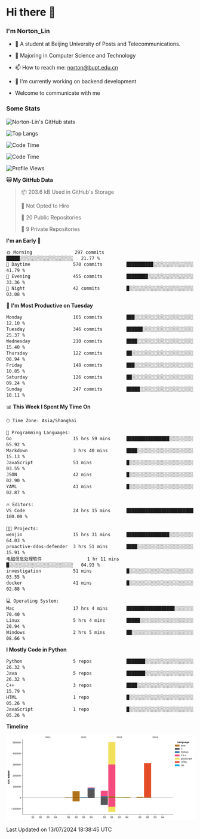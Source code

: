 
# Hi there 👋

### I'm Norton_Lin
- 🏫 A student at Beijing University of Posts and Telecommunications.
- 🌱 Majoring in Computer Science and Technology
- 📫 How to reach me: norton@bupt.edu.cn
- 🌱 I'm currently working on backend development

- Welcome to communicate with me

### Some Stats
![Norton-Lin's GitHub stats](https://github-readme-stats.vercel.app/api?username=Norton-Lin&count_private=true&show_icons=true&theme=radical)

![Top Langs](https://github-readme-stats.vercel.app/api/top-langs/?username=Norton-Lin&langs_count=10&layout=compact)

![Code Time](https://github-readme-stats.vercel.app/api/wakatime?username=Norton_Lin)

<!--START_SECTION:waka-->
![Code Time](http://img.shields.io/badge/Code%20Time-731%20hrs%2036%20mins-blue)

![Profile Views](http://img.shields.io/badge/Profile%20Views-41-blue)

**🐱 My GitHub Data** 

> 📦 203.6 kB Used in GitHub's Storage 
 > 
> 🚫 Not Opted to Hire
 > 
> 📜 20 Public Repositories 
 > 
> 🔑 9 Private Repositories 
 > 
**I'm an Early 🐤** 

```text
🌞 Morning                297 commits         █████░░░░░░░░░░░░░░░░░░░░   21.77 % 
🌆 Daytime                570 commits         ██████████░░░░░░░░░░░░░░░   41.79 % 
🌃 Evening                455 commits         ████████░░░░░░░░░░░░░░░░░   33.36 % 
🌙 Night                  42 commits          █░░░░░░░░░░░░░░░░░░░░░░░░   03.08 % 
```
📅 **I'm Most Productive on Tuesday** 

```text
Monday                   165 commits         ███░░░░░░░░░░░░░░░░░░░░░░   12.10 % 
Tuesday                  346 commits         ██████░░░░░░░░░░░░░░░░░░░   25.37 % 
Wednesday                210 commits         ████░░░░░░░░░░░░░░░░░░░░░   15.40 % 
Thursday                 122 commits         ██░░░░░░░░░░░░░░░░░░░░░░░   08.94 % 
Friday                   148 commits         ███░░░░░░░░░░░░░░░░░░░░░░   10.85 % 
Saturday                 126 commits         ██░░░░░░░░░░░░░░░░░░░░░░░   09.24 % 
Sunday                   247 commits         █████░░░░░░░░░░░░░░░░░░░░   18.11 % 
```


📊 **This Week I Spent My Time On** 

```text
🕑︎ Time Zone: Asia/Shanghai

💬 Programming Languages: 
Go                       15 hrs 59 mins      ████████████████░░░░░░░░░   65.92 % 
Markdown                 3 hrs 40 mins       ████░░░░░░░░░░░░░░░░░░░░░   15.13 % 
JavaScript               51 mins             █░░░░░░░░░░░░░░░░░░░░░░░░   03.55 % 
JSON                     42 mins             █░░░░░░░░░░░░░░░░░░░░░░░░   02.90 % 
YAML                     41 mins             █░░░░░░░░░░░░░░░░░░░░░░░░   02.87 % 

🔥 Editors: 
VS Code                  24 hrs 15 mins      █████████████████████████   100.00 % 

🐱‍💻 Projects: 
wenjin                   15 hrs 31 mins      ████████████████░░░░░░░░░   64.03 % 
proactive-ddos-defender  3 hrs 51 mins       ████░░░░░░░░░░░░░░░░░░░░░   15.91 % 
电磁信息处理软件                 1 hr 11 mins        █░░░░░░░░░░░░░░░░░░░░░░░░   04.93 % 
investigation            51 mins             █░░░░░░░░░░░░░░░░░░░░░░░░   03.55 % 
docker                   41 mins             █░░░░░░░░░░░░░░░░░░░░░░░░   02.88 % 

💻 Operating System: 
Mac                      17 hrs 4 mins       ██████████████████░░░░░░░   70.40 % 
Linux                    5 hrs 4 mins        █████░░░░░░░░░░░░░░░░░░░░   20.94 % 
Windows                  2 hrs 5 mins        ██░░░░░░░░░░░░░░░░░░░░░░░   08.66 % 
```

**I Mostly Code in Python** 

```text
Python                   5 repos             ███████░░░░░░░░░░░░░░░░░░   26.32 % 
Java                     5 repos             ███████░░░░░░░░░░░░░░░░░░   26.32 % 
C++                      3 repos             ████░░░░░░░░░░░░░░░░░░░░░   15.79 % 
HTML                     1 repo              █░░░░░░░░░░░░░░░░░░░░░░░░   05.26 % 
JavaScript               1 repo              █░░░░░░░░░░░░░░░░░░░░░░░░   05.26 % 
```



**Timeline**

![Lines of Code chart](https://raw.githubusercontent.com/Norton-Lin/Norton-Lin/main/assets/bar_graph.png)


 Last Updated on 13/07/2024 18:38:45 UTC
<!--END_SECTION:waka-->
